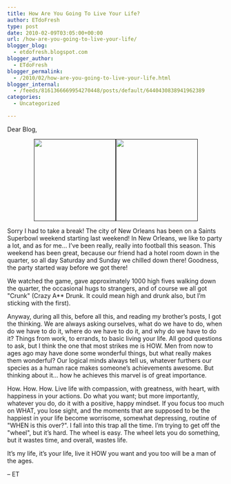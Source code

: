 ```yaml
---
title: How Are You Going To Live Your Life?
author: ETdoFresh
type: post
date: 2010-02-09T03:05:00+00:00
url: /how-are-you-going-to-live-your-life/
blogger_blog:
  - etdofresh.blogspot.com
blogger_author:
  - ETdoFresh
blogger_permalink:
  - /2010/02/how-are-you-going-to-live-your-life.html
blogger_internal:
  - /feeds/8161366669954270448/posts/default/6440430838941962389
categories:
  - Uncategorized

---
```

Dear Blog,

<p align="center">
  <a href=""><img src="" width="190" /></a><a href=""><img src="" width="190" /></a>
</p>

Sorry I had to take a break! The city of New Orleans has been on a Saints Superbowl weekend starting last weekend! In New Orleans, we like to party a lot, and as for me&#8230; I&#8217;ve been really, really into football this season. This weekend has been great, because our friend had a hotel room down in the quarter, so all day Saturday and Sunday we chilled down there! Goodness, the party started way before we got there!

We watched the game, gave approximately 1000 high fives walking down the quarter, the occasional hugs to strangers, and of course we all got "Crunk" (Crazy A** Drunk. It could mean high and drunk also, but I&#8217;m sticking with the first).

Anyway, during all this, before all this, and reading my brother&#8217;s posts, I got the thinking. We are always asking ourselves, what do we have to do, when do we have to do it, where do we have to do it, and why do we have to do it? Things from work, to errands, to basic living your life. All good questions to ask, but I think the one that most strikes me is HOW. Men from now to ages ago may have done some wonderful things, but what really makes them wonderful? Our logical minds always tell us, whatever furthers our species as a human race makes someone&#8217;s achievements awesome. But thinking about it&#8230; how he achieves this marvel is of great importance.

How. How. How. Live life with compassion, with greatness, with heart, with happiness in your actions. Do what you want; but more importantly, whatever you do, do it with a positive, happy mindset. If you focus too much on WHAT, you lose sight, and the moments that are supposed to be the happiest in your life become worrisome, somewhat depressing, routine of "WHEN is this over?". I fall into this trap all the time. I&#8217;m trying to get off the "wheel", but it&#8217;s hard. The wheel is easy. The wheel lets you do something, but it wastes time, and overall, wastes life.

It&#8217;s my life, it&#8217;s your life, live it HOW you want and you too will be a man of the ages.

&#8211; ET